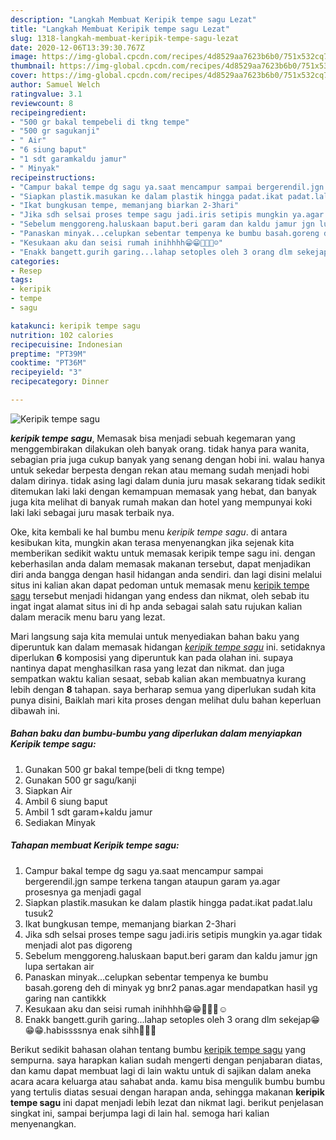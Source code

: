 ```yaml
---
description: "Langkah Membuat Keripik tempe sagu Lezat"
title: "Langkah Membuat Keripik tempe sagu Lezat"
slug: 1318-langkah-membuat-keripik-tempe-sagu-lezat
date: 2020-12-06T13:39:30.767Z
image: https://img-global.cpcdn.com/recipes/4d8529aa7623b6b0/751x532cq70/keripik-tempe-sagu-foto-resep-utama.jpg
thumbnail: https://img-global.cpcdn.com/recipes/4d8529aa7623b6b0/751x532cq70/keripik-tempe-sagu-foto-resep-utama.jpg
cover: https://img-global.cpcdn.com/recipes/4d8529aa7623b6b0/751x532cq70/keripik-tempe-sagu-foto-resep-utama.jpg
author: Samuel Welch
ratingvalue: 3.1
reviewcount: 8
recipeingredient:
- "500 gr bakal tempebeli di tkng tempe"
- "500 gr sagukanji"
- " Air"
- "6 siung baput"
- "1 sdt garamkaldu jamur"
- " Minyak"
recipeinstructions:
- "Campur bakal tempe dg sagu ya.saat mencampur sampai bergerendil.jgn sampe terkena tangan ataupun garam ya.agar prosesnya ga menjadi gagal"
- "Siapkan plastik.masukan ke dalam plastik hingga padat.ikat padat.lalu tusuk2"
- "Ikat bungkusan tempe, memanjang biarkan 2-3hari"
- "Jika sdh selsai proses tempe sagu jadi.iris setipis mungkin ya.agar tidak menjadi alot pas digoreng"
- "Sebelum menggoreng.haluskaan baput.beri garam dan kaldu jamur jgn lupa sertakan air"
- "Panaskan minyak...celupkan sebentar tempenya ke bumbu basah.goreng deh di minyak yg bnr2 panas.agar mendapatkan hasil yg garing nan cantikkk"
- "Kesukaan aku dan seisi rumah inihhhh😁😁🤤🤤🤤☺"
- "Enakk bangett.gurih garing...lahap setoples oleh 3 orang dlm sekejap😁😁😁.habissssnya enak sihh🤩🤤🤤"
categories:
- Resep
tags:
- keripik
- tempe
- sagu

katakunci: keripik tempe sagu 
nutrition: 102 calories
recipecuisine: Indonesian
preptime: "PT39M"
cooktime: "PT36M"
recipeyield: "3"
recipecategory: Dinner

---
```



![Keripik tempe sagu](https://img-global.cpcdn.com/recipes/4d8529aa7623b6b0/751x532cq70/keripik-tempe-sagu-foto-resep-utama.jpg)

<b><i>keripik tempe sagu</i></b>, Memasak bisa menjadi sebuah kegemaran yang menggembirakan dilakukan oleh banyak orang. tidak hanya para wanita, sebagian pria juga cukup banyak yang senang dengan hobi ini. walau hanya untuk sekedar berpesta dengan rekan atau memang sudah menjadi hobi dalam dirinya. tidak asing lagi dalam dunia juru masak sekarang tidak sedikit ditemukan laki laki dengan kemampuan memasak yang hebat, dan banyak juga kita melihat di banyak rumah makan dan hotel yang mempunyai koki laki laki sebagai juru masak terbaik nya.

Oke, kita kembali ke hal bumbu menu <i>keripik tempe sagu</i>. di antara kesibukan kita, mungkin akan terasa menyenangkan jika sejenak kita memberikan sedikit waktu untuk memasak keripik tempe sagu ini. dengan keberhasilan anda dalam memasak makanan tersebut, dapat menjadikan diri anda bangga dengan hasil hidangan anda sendiri. dan lagi disini melalui situs ini kalian akan dapat pedoman untuk memasak menu <u>keripik tempe sagu</u> tersebut menjadi hidangan yang endess dan nikmat, oleh sebab itu ingat ingat alamat situs ini di hp anda sebagai salah satu rujukan kalian dalam meracik menu baru yang lezat.




Mari langsung saja kita memulai untuk menyediakan bahan baku yang diperuntuk kan dalam memasak hidangan <u><i>keripik tempe sagu</i></u> ini. setidaknya diperlukan <b>6</b> komposisi yang diperuntuk kan pada olahan ini. supaya nantinya dapat menghasilkan rasa yang lezat dan nikmat. dan juga sempatkan waktu kalian sesaat, sebab kalian akan membuatnya kurang lebih dengan <b>8</b> tahapan. saya berharap semua yang diperlukan sudah kita punya disini, Baiklah mari kita proses dengan melihat dulu bahan keperluan dibawah ini.

<!--inarticleads1-->

##### Bahan baku dan bumbu-bumbu yang diperlukan dalam menyiapkan Keripik tempe sagu:

1. Gunakan 500 gr bakal tempe(beli di tkng tempe)
1. Gunakan 500 gr sagu/kanji
1. Siapkan  Air
1. Ambil 6 siung baput
1. Ambil 1 sdt garam+kaldu jamur
1. Sediakan  Minyak




<!--inarticleads2-->

##### Tahapan membuat Keripik tempe sagu:

1. Campur bakal tempe dg sagu ya.saat mencampur sampai bergerendil.jgn sampe terkena tangan ataupun garam ya.agar prosesnya ga menjadi gagal
1. Siapkan plastik.masukan ke dalam plastik hingga padat.ikat padat.lalu tusuk2
1. Ikat bungkusan tempe, memanjang biarkan 2-3hari
1. Jika sdh selsai proses tempe sagu jadi.iris setipis mungkin ya.agar tidak menjadi alot pas digoreng
1. Sebelum menggoreng.haluskaan baput.beri garam dan kaldu jamur jgn lupa sertakan air
1. Panaskan minyak...celupkan sebentar tempenya ke bumbu basah.goreng deh di minyak yg bnr2 panas.agar mendapatkan hasil yg garing nan cantikkk
1. Kesukaan aku dan seisi rumah inihhhh😁😁🤤🤤🤤☺
1. Enakk bangett.gurih garing...lahap setoples oleh 3 orang dlm sekejap😁😁😁.habissssnya enak sihh🤩🤤🤤




Berikut sedikit bahasan olahan tentang bumbu <u>keripik tempe sagu</u> yang sempurna. saya harapkan kalian sudah mengerti dengan penjabaran diatas, dan kamu dapat membuat lagi di lain waktu untuk di sajikan dalam aneka acara acara keluarga atau sahabat anda. kamu bisa mengulik bumbu bumbu yang tertulis diatas sesuai dengan harapan anda, sehingga makanan <b>keripik tempe sagu</b> ini dapat menjadi lebih lezat dan nikmat lagi. berikut penjelasan singkat ini, sampai berjumpa lagi di lain hal. semoga hari kalian menyenangkan.
